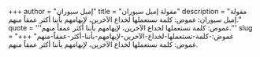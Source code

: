 +++
author = "إميل سيوران"
title = "مقولة إميل سيوران"
description = "مقولة إميل سيوران: غموض: كلمة نستعملها لخداع الآخرين، لإيهامهم بأننا أكثر عمقاً منهم."
quote = '''غموض: كلمة نستعملها لخداع الآخرين، لإيهامهم بأننا أكثر عمقاً منهم.'''
slug = "غموض:-كلمة-نستعملها-لخداع-الآخرين-لإيهامهم-بأننا-أكثر-عمقاً-منهم"
+++
غموض: كلمة نستعملها لخداع الآخرين، لإيهامهم بأننا أكثر عمقاً منهم.
